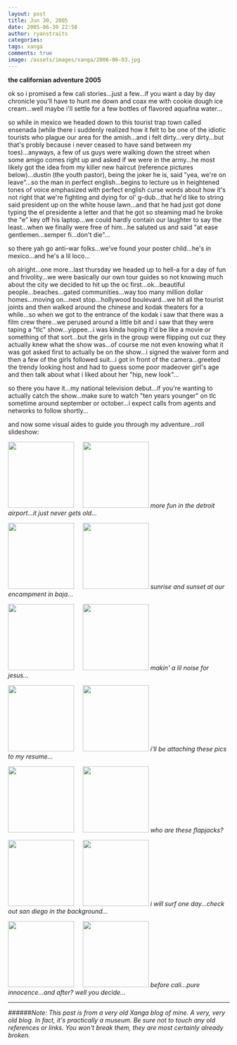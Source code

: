 ```yaml
---
layout: post
title: Jun 30, 2005
date: 2005-06-30 22:58
author: ryanstraits
categories:
tags: xanga
comments: true
image: /assets/images/xanga/2006-06-03.jpg
---
```

<strong>the californian adventure 2005</strong>

<!-- break -->

ok so i promised a few cali stories...just a few...if you want a day by day chronicle you'll have to hunt me down and coax me with cookie dough ice cream...well maybe i'll settle for a few bottles of flavored aquafina water...

so while in mexico we headed down to this tourist trap town called ensenada (while there i suddenly realized how it felt to be one of the idiotic tourists who plague our area for the amish...and i felt dirty...very dirty...but that's probly because i never ceased to have sand between my toes)...anyways, a few of us guys were walking down the street when some amigo comes right up and asked if we were in the army...he most likely got the idea from my killer new haircut (reference pictures below)...dustin (the youth pastor), being the joker he is, said "yea, we're on leave"...so the man in perfect english...begins to lecture us in heightened tones of voice emphasized with perfect english curse words about how it's not right that we're fighting and dying for ol' g-dub...that he'd like to string said president up on the white house lawn...and that he had just got done typing the el presidente a letter and that he got so steaming mad he broke the "e" key off his laptop...we could hardly contain our laughter to say the least...when we finally were free of him...he saluted us and said "at ease gentlemen...semper fi...don't die"...

so there yah go anti-war folks...we've found your poster child...he's in mexico...and he's a lil loco...

oh alright...one more...last thursday we headed up to hell-a for a day of fun and frivolity...we were basically our own tour guides so not knowing much about the city we decided to hit up the oc first...ok...beautiful people...beaches...gated communities...way too many million dollar homes...moving on...next stop...hollywood boulevard...we hit all the tourist joints and then walked around the chinese and kodak theaters for a while...so when we got to the entrance of the kodak i saw that there was a film crew there...we perused around a little bit and i saw that they were taping a "tlc" show...yippee...i was kinda hoping it'd be like a movie or something of that sort...but the girls in the group were flipping out cuz they actually knew what the show was...of course me not even knowing what it was got asked first to actually be on the show...i signed the waiver form and then a few of the girls followed suit...i got in front of the camera...greeted the trendy looking host and had to guess some poor madeover girl's age and then talk about what i liked about her "hip, new look"...

so there you have it...my national television debut...if you're wanting to actually catch the show...make sure to watch "ten years younger" on tlc sometime around september or october...i expect calls from agents and networks to follow shortly...

and now some visual aides to guide you through my adventure...roll slideshow:

<a href="http://xa7.xanga.com/cef8412a50c329013936/b6955975.jpg" target="xangaphoto"><img style="width:150px;border-width:0;" src="http://xa7.xanga.com/cef8412a50c329013936/z6955975.jpg" alt="" /></a>     <a href="http://x17.xanga.com/e4c84136054329013964/b6955993.jpg" target="xangaphoto"><img style="width:150px;border-width:0;" src="http://x17.xanga.com/e4c84136054329013964/z6955993.jpg" alt="" /></a>
<em>more fun in the detroit airport...it just never gets old...</em>

<a href="http://xd6.xanga.com/5d88222a045319014028/b6956036.jpg" target="xangaphoto"><img style="width:150px;border-width:0;" src="http://xd6.xanga.com/5d88222a045319014028/z6956036.jpg" alt="" /></a><em>     <a href="http://xea.xanga.com/ebe83435087319014055/b6956053.jpg" target="xangaphoto"><img style="width:150px;border-width:0;" src="http://xea.xanga.com/ebe83435087319014055/z6956053.jpg" alt="" /></a>
sunrise and sunset at our encampment in baja...</em>

<a href="http://x1d.xanga.com/28916b11c21a49014101/b6956080.jpg" target="xangaphoto"><img style="width:150px;border-width:0;" src="http://x1d.xanga.com/28916b11c21a49014101/z6956080.jpg" alt="" /></a><em>     <a href="http://x11.xanga.com/84082a2a077309014119/b6956095.jpg" target="xangaphoto"><img style="width:150px;border-width:0;" src="http://x11.xanga.com/84082a2a077309014119/z6956095.jpg" alt="" /></a>
makin' a lil noise for jesus...</em>

<a href="http://x9d.xanga.com/01f8562a501339014198/b6956142.jpg" target="xangaphoto"><img style="width:150px;border-width:0;" src="http://x9d.xanga.com/01f8562a501339014198/z6956142.jpg" alt="" /></a>     <a href="http://x00.xanga.com/16b8512ad1d339014229/b6956159.jpg" target="xangaphoto"><img style="width:150px;border-width:0;" src="http://x00.xanga.com/16b8512ad1d339014229/z6956159.jpg" alt="" /></a>
<em>i'll be attaching these pics to my resume...</em>

<a href="http://x0f.xanga.com/5cf8462a731329014698/b6956412.jpg" target="xangaphoto"><img style="width:150px;border-width:0;" src="http://x0f.xanga.com/5cf8462a731329014698/z6956412.jpg" alt="" /></a><em>     <a href="http://xdb.xanga.com/9c082434376309014716/b6956423.jpg" target="xangaphoto"><img style="width:150px;border-width:0;" src="http://xdb.xanga.com/9c082434376309014716/z6956423.jpg" alt="" /></a>
who are these flapjacks?</em>

<a href="http://x79.xanga.com/cba82330c14309014803/b6956472.jpg" target="xangaphoto"><img style="width:150px;border-width:0;" src="http://x79.xanga.com/cba82330c14309014803/z6956472.jpg" alt="" /></a>     <a href="http://xd6.xanga.com/d5d82732c24309014832/b6956491.jpg" target="xangaphoto"><img style="width:150px;border-width:0;" src="http://xd6.xanga.com/d5d82732c24309014832/z6956491.jpg" alt="" /></a>
<em>i will surf one day...check out san diego in the background...</em>

<a href="http://x5e.xanga.com/32382435c53309014922/b6956546.jpg" target="xangaphoto"><img style="width:150px;border-width:0;" src="http://x5e.xanga.com/32382435c53309014922/z6956546.jpg" alt="" /></a><em>     <a href="http://xa8.xanga.com/efa83330d06319015034/b6956611.jpg" target="xangaphoto"><img style="width:150px;border-width:0;" src="http://xa8.xanga.com/efa83330d06319015034/z6956611.jpg" alt="" /></a>
before cali...pure innocence...and after? well you decide...</em>

---

######*Note: This post is from a very old Xanga blog of mine. A very, very old blog. In fact, it's practically a museum. Be sure not to touch any old references or links. You won't break them, they are most certainly already broken.*